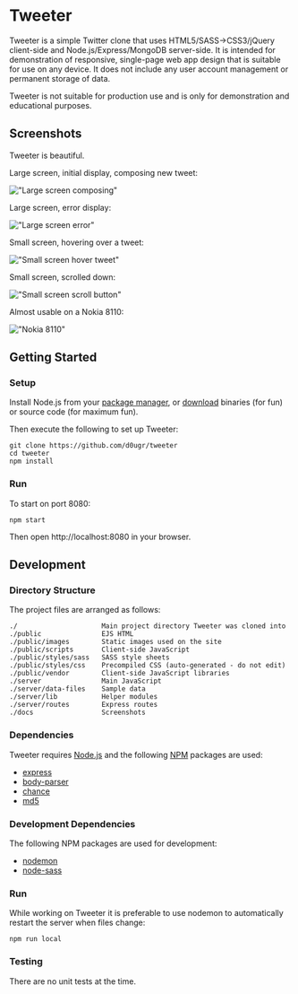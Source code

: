# **Tweeter**

Tweeter is a simple Twitter clone that uses HTML5/SASS->CSS3/jQuery client-side and Node.js/Express/MongoDB server-side.  It is intended for demonstration of responsive, single-page web app design that is suitable for use on any device.  It does not include any user account management or permanent storage of data.

Tweeter is not suitable for production use and is only for demonstration and educational purposes.

## **Screenshots**

Tweeter is beautiful.

Large screen, initial display, composing new tweet:

!["Large screen composing"](docs/tweeter-screenshot-01-compose.png)

Large screen, error display:

!["Large screen error"](docs/tweeter-screenshot-02-error.png)

Small screen, hovering over a tweet:

!["Small screen hover tweet"](docs/tweeter-screenshot-03-small-hover.png)

Small screen, scrolled down:

!["Small screen scroll button"](docs/tweeter-screenshot-04-small-scroll.png)

Almost usable on a Nokia 8110:

!["Nokia 8110"](docs/tweeter-screenshot-05-nokia-8110.png)

## **Getting Started**

### **Setup**

Install Node.js from your [package manager](https://nodejs.org/en/download/package-manager/), or [download](https://nodejs.org/en/download/) binaries (for fun) or source code (for maximum fun).

Then execute the following to set up Tweeter:

```
git clone https://github.com/d0ugr/tweeter
cd tweeter
npm install
```

### **Run**

To start on port 8080:

```
npm start
```

Then open http://localhost:8080 in your browser.

## **Development**

### **Directory Structure**

The project files are arranged as follows:

```
./                     Main project directory Tweeter was cloned into
./public               EJS HTML
./public/images        Static images used on the site
./public/scripts       Client-side JavaScript
./public/styles/sass   SASS style sheets
./public/styles/css    Precompiled CSS (auto-generated - do not edit)
./public/vendor        Client-side JavaScript libraries
./server               Main JavaScript
./server/data-files    Sample data
./server/lib           Helper modules
./server/routes        Express routes
./docs                 Screenshots
```

### **Dependencies**

Tweeter requires [Node.js](https://nodejs.org) and the following [NPM](https://www.npmjs.com/) packages are used:

- [express](https://www.npmjs.com/package/express)
- [body-parser](https://www.npmjs.com/package/body-parser)
- [chance](https://www.npmjs.com/package/chance)
- [md5](https://www.npmjs.com/package/md5)

### **Development Dependencies**

The following NPM packages are used for development:

- [nodemon](https://www.npmjs.com/package/nodemon)
- [node-sass](https://www.npmjs.com/package/node-sass)

### **Run**

While working on Tweeter it is preferable to use nodemon to automatically restart the server when files change:

```
npm run local
```

### **Testing**

There are no unit tests at the time.
